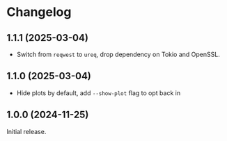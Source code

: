 # Changelog

## 1.1.1 (2025-03-04)

- Switch from `reqwest` to `ureq`, drop dependency on Tokio and OpenSSL.

## 1.1.0 (2025-03-04)

- Hide plots by default, add `--show-plot` flag to opt back in

## 1.0.0 (2024-11-25)

Initial release.
